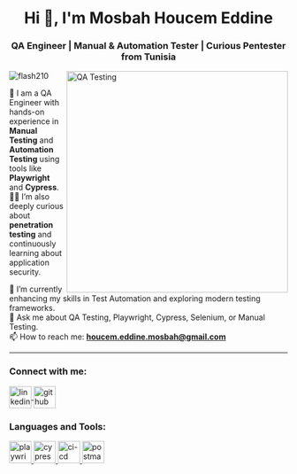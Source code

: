 <h1 align="center">Hi 👋, I'm Mosbah Houcem Eddine</h1>  
<h3 align="center">QA Engineer | Manual & Automation Tester | Curious Pentester from Tunisia</h3>  

<img align="right" alt="QA Testing" width="400" src="https://www.simplilearn.com/ice9/free_resources_article_thumb/software-testing-career-path-graphic.jpg">  

<p align="left">  
  <img src="https://komarev.com/ghpvc/?username=flash210&label=Profile%20views&color=0e75b6&style=flat" alt="flash210" />  
</p>  

🌟 I am a QA Engineer with hands-on experience in **Manual Testing** and **Automation Testing** using tools like **Playwright** and **Cypress**.  
🕵️‍♂️ I’m also deeply curious about **penetration testing** and continuously learning about application security.  

🌱 I’m currently enhancing my skills in Test Automation and exploring modern testing frameworks.  
💬 Ask me about QA Testing, Playwright, Cypress, Selenium, or Manual Testing.  
📫 How to reach me: **houcem.eddine.mosbah@gmail.com**

---

<h3 align="left">Connect with me:</h3>  
<p align="left">  
  <a href="https://linkedin.com/in/your-profile" target="blank">  
    <img align="center" src="https://www.vectorlogo.zone/logos/linkedin/linkedin-icon.svg" alt="linkedin" height="40" width="40" />  
  </a>  
  <a href="https://github.com/flash210" target="blank">  
    <img align="center" src="https://www.vectorlogo.zone/logos/github/github-icon.svg" alt="github" height="40" width="40" />  
  </a>  
</p>  
<h3 align="left">Languages and Tools:</h3>  
<p align="left">  
  <a href="https://playwright.dev/" target="_blank" rel="noreferrer">  
    <img src="https://playwright.dev/img/playwright-logo.svg" alt="playwright" width="40" height="40"/>  
  </a>  
  <a href="https://www.cypress.io/" target="_blank" rel="noreferrer">  
    <img src="https://www.vectorlogo.zone/logos/cypressio/cypressio-icon.svg" alt="cypress" width="40" height="40"/>  
  </a>  
  <a href="https://circleci.com/" target="_blank" rel="noreferrer">  
    <img src="https://circleci.com/docs/assets/img/logo-circleci.svg" alt="ci-cd" width="40" height="40"/>  
  </a>  
  <a href="https://postman.com" target="_blank" rel="noreferrer">  
    <img src="https://www.vectorlogo.zone/logos/getpostman/getpostman-icon.svg" alt="postman" width="40" height="40"/>  
  </a>  
</p>  
